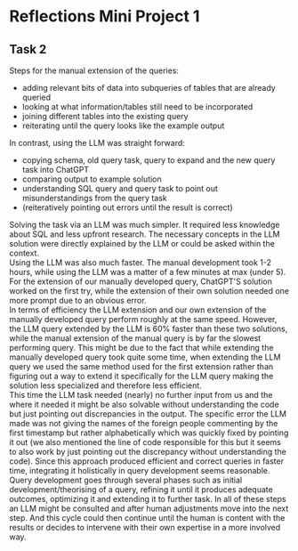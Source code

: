 # Reflections Mini Project 1

## Task 2

Steps for the manual extension of the queries:

- adding relevant bits of data into subqueries of tables that are already queried
- looking at what information/tables still need to be incorporated
- joining different tables into the existing query
- reiterating until the query looks like the example output

In contrast, using the LLM was straight forward:

- copying schema, old query task, query to expand and the new query task into ChatGPT
- comparing output to example solution
- understanding SQL query and query task to point out misunderstandings from the query task
- (reiteratively pointing out errors until the result is correct)

Solving the task via an LLM was much simpler. It required less knowledge about SQL and less upfront research. The necessary concepts in the LLM solution were directly explained by the LLM or could be asked within the context.  
Using the LLM was also much faster. The manual development took 1-2 hours, while using the LLM was a matter of a few minutes at max (under 5).
For the extension of our manually developed query, ChatGPT'S solution worked on the first try, while the extension of their own solution needed one more prompt due to an obvious error.  
In terms of efficiency the LLM extension and our own extension of the manually developed query perform roughly at the same speed. However, the LLM query extended by the LLM is 60% faster than these two solutions, while the manual extension of the manual query is by far the slowest performing query. This might be due to the fact that while extending the manually developed query took quite some time, when extending the LLM query we used the same method used for the first extension rather than figuring out a way to extend it specifically for the LLM query making the solution less specialized and therefore less efficient.  
This time the LLM task needed (nearly) no further input from us and the where it needed it might be also solvable without understanding the code but just pointing out discrepancies in the output. The specific error the LLM made was not giving the names of the foreign people commenting by the first timestamp but rather alphabetically which was quickly fixed by pointing it out (we also mentioned the line of code responsible for this but it seems to also work by just pointing out the discrepancy without understanding the code). Since this approach produced efficient and correct queries in faster time, integrating it holistically in query development seems reasonable. Query development goes through several phases such as initial development/theorising of a query, refining it until it produces adequate outcomes, optimizing it and extending it to further task. In all of these steps an LLM might be consulted and after human adjustments move into the next step. And this cycle could then continue until the human is content with the results or decides to intervene with their own expertise in a more involved way.